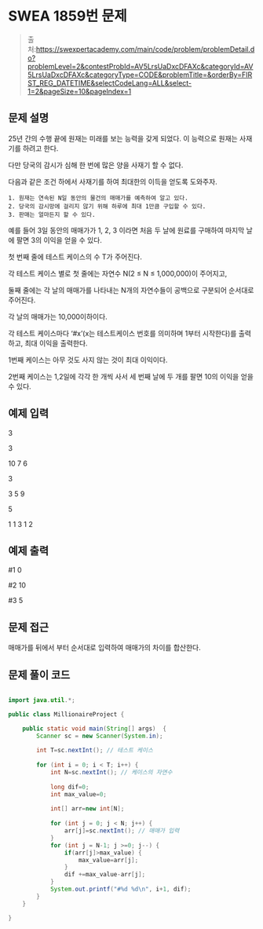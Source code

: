 # SWEA 1859번 문제

> 출처:https://swexpertacademy.com/main/code/problem/problemDetail.do?problemLevel=2&contestProbId=AV5LrsUaDxcDFAXc&categoryId=AV5LrsUaDxcDFAXc&categoryType=CODE&problemTitle=&orderBy=FIRST_REG_DATETIME&selectCodeLang=ALL&select-1=2&pageSize=10&pageIndex=1

## 문제 설명
25년 간의 수행 끝에 원재는 미래를 보는 능력을 갖게 되었다. 이 능력으로 원재는 사재기를 하려고 한다.

다만 당국의 감시가 심해 한 번에 많은 양을 사재기 할 수 없다.

다음과 같은 조건 하에서 사재기를 하여 최대한의 이득을 얻도록 도와주자.

    1. 원재는 연속된 N일 동안의 물건의 매매가를 예측하여 알고 있다.
    2. 당국의 감시망에 걸리지 않기 위해 하루에 최대 1만큼 구입할 수 있다.
    3. 판매는 얼마든지 할 수 있다.

예를 들어 3일 동안의 매매가가 1, 2, 3 이라면 처음 두 날에 원료를 구매하여 마지막 날에 팔면 3의 이익을 얻을 수 있다.

첫 번째 줄에 테스트 케이스의 수 T가 주어진다.

각 테스트 케이스 별로 첫 줄에는 자연수 N(2 ≤ N ≤ 1,000,000)이 주어지고,

둘째 줄에는 각 날의 매매가를 나타내는 N개의 자연수들이 공백으로 구분되어 순서대로 주어진다.

각 날의 매매가는 10,000이하이다.

각 테스트 케이스마다 ‘#x’(x는 테스트케이스 번호를 의미하며 1부터 시작한다)를 출력하고, 최대 이익을 출력한다.

1번째 케이스는 아무 것도 사지 않는 것이 최대 이익이다.

2번째 케이스는 1,2일에 각각 한 개씩 사서 세 번째 날에 두 개를 팔면 10의 이익을 얻을 수 있다.

## 예제 입력
3

3

10 7 6

3

3 5 9

5

1 1 3 1 2

## 예제 출력
#1 0

#2 10

#3 5

## 문제 접근
매매가를 뒤에서 부터 순서대로 입력하여 매매가의 차이를 합산한다.

## 문제 풀이 코드
```java

import java.util.*;

public class MillionaireProject {

	public static void main(String[] args)  {
		Scanner sc = new Scanner(System.in);
		
		int T=sc.nextInt(); // 테스트 케이스
		
		for (int i = 0; i < T; i++) {
			int N=sc.nextInt(); // 케이스의 자연수
			
			long dif=0;
			int max_value=0;
			
			int[] arr=new int[N];
			
			for (int j = 0; j < N; j++) {
				arr[j]=sc.nextInt(); // 매매가 입력
			}
			for (int j = N-1; j >=0; j--) {				
				if(arr[j]>max_value) {
					max_value=arr[j];
				}
				dif +=max_value-arr[j];
			}
			System.out.printf("#%d %d\n", i+1, dif);
		}
	}

}

